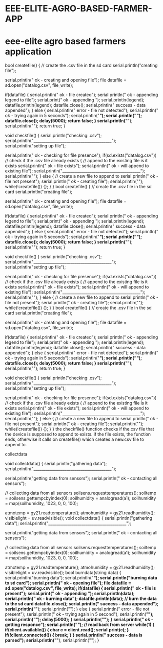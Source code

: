 # EEE-ELITE-AGRO-BASED-FARMER-APP
# eee-elite agro based farmers application

 
bool createfile()
{
 // create the .csv file in the sd card
 serial.println("creating file");
  
 serial.println("  ok - creating and opening file");
 file datafile = sd.open("datalog.csv", file_write);
  
 if(datafile)
 {
   serial.println("  ok - file created");
   serial.println("  ok - appending legend to file");
   serial.print("  ok - appending "); serial.println(legend);
   datafile.println(legend);
   datafile.close();
   serial.println("  success - data appended");
 }
 else
 {
   serial.println("  error - file not detected");
   serial.println("  ok - trying again in 5 seconds");
   serial.println("________________________________________");
   serial.println("");
   datafile.close();
   delay(5000);
   return false;
 }
 serial.println("________________________________________");
 serial.println("");
 return true;
}
  
void checkfile()
{
 serial.println("checking .csv");
 serial.println("________________________________________");
 serial.println("setting up file");
  
 serial.println("  ok - checking for file presence");
 if(sd.exists("datalog.csv")) // check if the .csv file already exists
 {
   // append to the existing file is it exists
   serial.println("  ok - file exists");
   serial.println("  ok - will append to existing file");
   serial.println("________________________________________");
   serial.println("");
 }
 else
 {
   // create a new file to append to
   serial.println("  ok - file not present");
   serial.println("  ok - creating file");
   serial.println("");
   while(!createfile()) {};
 }
}
bool createfile()
{
 // create the .csv file in the sd card
 serial.println("creating file");
  
 serial.println("  ok - creating and opening file");
 file datafile = sd.open("datalog.csv", file_write);
  
 if(datafile)
 {
   serial.println("  ok - file created");
   serial.println("  ok - appending legend to file");
   serial.print("  ok - appending "); serial.println(legend);
   datafile.println(legend);
   datafile.close();
   serial.println("  success - data appended");
 }
 else
 {
   serial.println("  error - file not detected");
   serial.println("  ok - trying again in 5 seconds");
   serial.println("________________________________________");
   serial.println("");
   datafile.close();
   delay(5000);
   return false;
 }
 serial.println("________________________________________");
 serial.println("");
 return true;
}
  
void checkfile()
{
 serial.println("checking .csv");
 serial.println("________________________________________");
 serial.println("setting up file");
  
 serial.println("  ok - checking for file presence");
 if(sd.exists("datalog.csv")) // check if the .csv file already exists
 {
   // append to the existing file is it exists
   serial.println("  ok - file exists");
   serial.println("  ok - will append to existing file");
   serial.println("________________________________________");
   serial.println("");
 }
 else
 {
   // create a new file to append to
   serial.println("  ok - file not present");
   serial.println("  ok - creating file");
   serial.println("");
   while(!createfile()) {};
 }
}
 bool createfile()
{
 // create the .csv file in the sd card
 serial.println("creating file");
  
 serial.println("  ok - creating and opening file");
 file datafile = sd.open("datalog.csv", file_write);
  
 if(datafile)
 {
   serial.println("  ok - file created");
   serial.println("  ok - appending legend to file");
   serial.print("  ok - appending "); serial.println(legend);
   datafile.println(legend);
   datafile.close();
   serial.println("  success - data appended");
 }
 else
 {
   serial.println("  error - file not detected");
   serial.println("  ok - trying again in 5 seconds");
   serial.println("________________________________________");
   serial.println("");
   datafile.close();
   delay(5000);
   return false;
 }
 serial.println("________________________________________");
 serial.println("");
 return true;
}
  
void checkfile()
{
 serial.println("checking .csv");
 serial.println("________________________________________");
 serial.println("setting up file");
  
 serial.println("  ok - checking for file presence");
 if(sd.exists("datalog.csv")) // check if the .csv file already exists
 {
   // append to the existing file is it exists
   serial.println("  ok - file exists");
   serial.println("  ok - will append to existing file");
   serial.println("________________________________________");
   serial.println("");
 }
 else
 {
   // create a new file to append to
   serial.println("  ok - file not present");
   serial.println("  ok - creating file");
   serial.println("");
   while(!createfile()) {};
 }
}
the checkfile() function checks if the.csv file that the device is supposed to append to exists. if the file exists, the function ends, otherwise it calls on createfile() which creates a new.csv file to append to.

collectdata

void collectdata()
{
 serial.println("gathering data");
 serial.println("________________________________________");
  
 serial.println("getting data from sensors");
 serial.println("  ok - contacting all sensors");
  
 // collecting data from all sensors
 soilsens.requesttemperatures();
 soiltemp = soilsens.gettempcbyindex(0);
 soilhumidity = analogread(a1);
 soilhumidity = map(soilhumidity, 1023, 0, 0, 100);
  
 atmotemp = gy21.readtemperature();
 atmohumidity = gy21.readhumidity();
 visiblelight = uv.readvisible();
 void collectdata()
{
 serial.println("gathering data");
 serial.println("________________________________________");
  
 serial.println("getting data from sensors");
 serial.println("  ok - contacting all sensors");
  
 // collecting data from all sensors
 soilsens.requesttemperatures();
 soiltemp = soilsens.gettempcbyindex(0);
 soilhumidity = analogread(a1);
 soilhumidity = map(soilhumidity, 1023, 0, 0, 100);
  
 atmotemp = gy21.readtemperature();
 atmohumidity = gy21.readhumidity();
 visiblelight = uv.readvisible();
 bool burndata(string data)
{
 serial.println("burning data");
 serial.println("________________________________________");
 serial.println("burning data to sd card");
 serial.println("  ok - opening file");
 file datafile = sd.open("datalog.csv", file_write);
 if(datafile)
 {
   serial.println("  ok - file is present");
   serial.print("  ok - appending "); serial.println(data);
   serial.println("  ok - burning data");
   datafile.println(data); // burn the data to the sd card
   datafile.close();
   serial.println("  success - data appended");
   serial.println("________________________________________");
   serial.println("");
 }
 else
 {
   serial.println("  error - file not present");
   serial.println("  ok - trying again in 5 second");
   serial.println("________________________________________");
   serial.println("");
   delay(5000);
 }
 serial.println("");
}
serial.println("  ok - getting responce");
 serial.println("");
 // read back from server
 while(1)
 {
   if(client.available()) 
   {
     char c = client.read();
     serial.print(c);
   }
   if(!client.connected()) 
   {
     break;
   }
 }
 serial.println("  success - data is parsed");
 serial.println("________________________________________");
 serial.println("");
}

